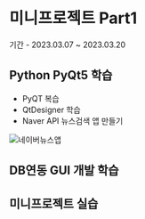 # 미니프로젝트 Part1
기간 - 2023.03.07 ~ 2023.03.20

## Python PyQt5 학습
- PyQT 복습
- QtDesigner 학습
- Naver API 뉴스검색 앱 만들기

![네이버뉴스앱](C:\source\miniprojects\images)


## DB연동 GUI 개발 학습

## 미니프로젝트 실습
